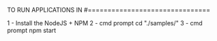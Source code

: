 TO RUN APPLICATIONS IN <SAMPLES>
#===============================

1 - Install the NodeJS + NPM
2 - cmd prompt cd "./samples/<appdir>"
3 - cmd prompt npm start